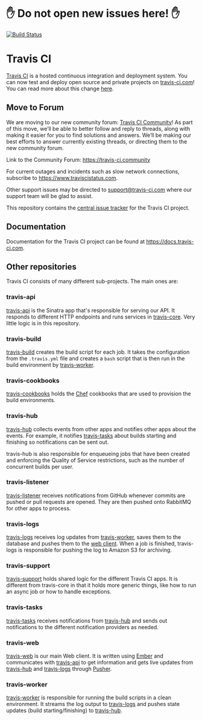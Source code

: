 # ✋ Do not open new issues here! ✋
[![Build Status](https://travis-ci.com/splaa/travis-ci.svg?branch=master)](https://travis-ci.com/splaa/travis-ci)
# Travis CI

[Travis CI](https://travis-ci.com) is a hosted continuous integration and
deployment system. You can now test and deploy open source and private projects
on [travis-ci.com](https://travis-ci.com)! You can read more about this change 
[here](https://blog.travis-ci.com/2018-05-02-open-source-projects-on-travis-ci-com-with-github-apps).

## Move to Forum

We are moving to our new community forum: [Travis CI Community](https://travis-ci.community)! As part of this move, we’ll be able to better follow and reply to threads, along with making it easier for you to find solutions and answers.  We’ll be making our best efforts to answer currently existing threads, or directing them to the new community forum.

Link to the Community Forum: https://travis-ci.community

For current outages and incidents such as slow network connections, subscribe to https://www.traviscistatus.com.

Other support issues may be directed to support@travis-ci.com where our support team will be glad to assist.

This repository contains the [central issue
tracker](https://github.com/travis-ci/travis-ci/issues) for the Travis CI
project.

## Documentation

Documentation for the Travis CI project can be found at
<https://docs.travis-ci.com>.

## Other repositories

Travis CI consists of many different sub-projects. The main ones are:

### travis-api

[travis-api](https://github.com/travis-ci/travis-api) is the Sinatra app that's
responsible for serving our API. It responds to different HTTP endpoints and
runs services in [travis-core](#travis-core). Very little logic is in this
repository.

### travis-build

[travis-build](https://github.com/travis-ci/travis-build) creates the build
script for each job. It takes the configuration from the `.travis.yml` file and
creates a `bash` script that is then run in the build environment by
[travis-worker](#travis-worker).

### travis-cookbooks

[travis-cookbooks](https://github.com/travis-ci/travis-cookbooks) holds the
[Chef](https://docs.chef.io/index.html) cookbooks that are used to provision the build environments.

### travis-hub

[travis-hub](https://github.com/travis-ci/travis-hub) collects events from
other apps and notifies other apps about the events. For example, it notifies
[travis-tasks](#travis-tasks) about builds starting and finishing so
notifications can be sent out.

travis-hub is also responsible for enqueueing jobs that have been created and
enforcing the Quality of Service restrictions, such as the number of concurrent
builds per user.

### travis-listener

[travis-listener](https://github.com/travis-ci/travis-listener) receives
notifications from GitHub whenever commits are pushed or pull requests are
opened. They are then pushed onto RabbitMQ for other apps to process.

### travis-logs

[travis-logs](https://github.com/travis-ci/travis-logs) receives log updates
from [travis-worker](#travis-worker), saves them to the database and pushes
them to the [web client](#travis-web). When a job is finished, travis-logs is
responsible for pushing the log to Amazon S3 for archiving.

### travis-support

[travis-support](https://github.com/travis-ci/travis-support) holds shared
logic for the different Travis CI apps. It is different from travis-core in
that it holds more generic things, like how to run an async job or how to
handle exceptions.

### travis-tasks

[travis-tasks](https://github.com/travis-ci/travis-tasks) receives
notifications from [travis-hub](#travis-hub) and sends out notifications to the
different notification providers as needed.

### travis-web

[travis-web](https://github.com/travis-ci/travis-web) is our main Web client.
It is written using [Ember](http://emberjs.com) and communicates with
[travis-api](#travis-api) to get information and gets live updates from
[travis-hub](#travis-hub) and [travis-logs](#travis-logs) through
[Pusher](https://pusher.com/).

### travis-worker

[travis-worker](https://github.com/travis-ci/worker) is responsible for
running the build scripts in a clean environment. It streams the log output to
[travis-logs](#travis-logs) and pushes state updates (build starting/finishing)
to [travis-hub](#travis-hub).
